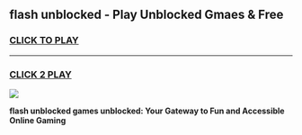 
## flash unblocked - Play Unblocked Gmaes & Free
<h3>
<a href="https://news.freeplayer.one?title=flash_unblocked&ref=16F">CLICK TO PLAY</a></h3>
<hr>

<h3>
<a href="https://news.freeplayer.one?title=flash_unblocked&ref=16F">CLICK 2 PLAY</a>
  
</h3>

<a href="https://news.freeplayer.one?title=flash_unblocked&ref=16F/"><img src="https://clearcache.store/games.png"></a>


**flash unblocked games unblocked: Your Gateway to Fun and Accessible Online Gaming**
